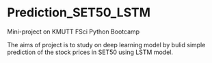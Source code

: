 # Prediction_SET50_LSTM
Mini-project on KMUTT FSci Python Bootcamp

The aims of project is to study on deep learning model by bulid simple prediction of the stock prices in SET50 using LSTM model. 
